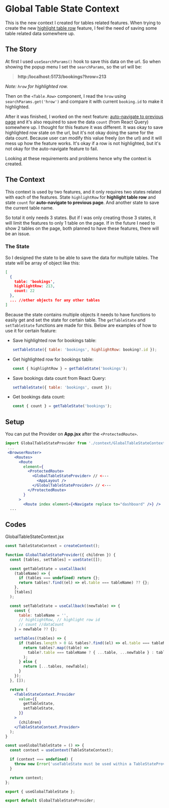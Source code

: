 # Global Table State Context

This is the new context I created for tables related features. When trying to create the new [highlight table row](/docs/changes/row_table_highlight.md) feature, I feel the need of saving some table related data somewhere up.

## The Story

At first I used `useSearchParams()` hook to save this data on the url. So when showing the popup menu I set the `searchParams`, so the url will be:

> **http:/localhost:5173/bookings?hrow=213**

_Note: `hrow` for highlighted row._

Then on the `<Table.Row>` component, I read the `hrow` using `searchParams.get('hrow')` and compare it with current `booking.id` to make it highlighted.

After it was finished, I worked on the next feature: [auto-navigate to previous page](/docs/changes/auto_navigate_prev_page.md) and it's also required to save the data `count` (from React Query) somewhere up. I thought for this feature it was different. It was okay to save highlighted row state on the url, but it's not okay doing the same for the data count. Because user can modify this value freely (on the url) and it will mess up how the feature works. It's okay if a row is not highlighted, but it's not okay for the auto-navigate feature to fail.

Looking at these requirements and problems hence why the context is created.

## The Context

This context is used by two features, and it only requires two states related with each of the features. State `highlightRow` for **highlight table row** and state `count` for **auto-navigate to previous page**. And another state to save the current table name.

So total it only needs 3 states. But if I was only creating those 3 states, it will limit the features to only 1 table on the page. If in the future I need to show 2 tables on the page, both planned to have these features, there will be an issue.

### The State

So I designed the state to be able to save the data for multiple tables. The state will be array of object like this:

```json
[
  {
    table: 'bookings',
    highlightRow: 213,
    count: 22
  },
  ... //other objects for any other tables
]
```

Because the state contains multiple objects it needs to have functions to easily get and set the state for certain table. The `getTableState` and `setTableState` functions are made for this. Below are examples of how to use it for certain feature:

- Save highlighted row for bookings table:
  ```js
  setTableState({ table: 'bookings', highlightRow: booking?.id });
  ```
- Get highlighted row for bookings table:
  ```js
  const { highlightRow } = getTableState('bookings');
  ```
- Save bookings data count from React Query:
  ```js
  setTableState({ table: 'bookings', count });
  ```
- Get bookings data count:
  ```js
  const { count } = getTableState('bookings');
  ```

## Setup

You can put the Provider on **App.jsx** after the `<ProtectedRoute>`.

```jsx
import GlobalTableStateProvider from './context/GlobalTableStateContext';
 ...
 <BrowserRouter>
    <Routes>
      <Route
        element={
          <ProtectedRoute>
            <GlobalTableStateProvider> // <---
              <AppLayout />
            </GlobalTableStateProvider> // <---
          </ProtectedRoute>
        }
      >
        <Route index element={<Navigate replace to="dashboard" />} />
  ...
```

## Codes

GlobalTableStateContext.jsx

```jsx
const TableStateContext = createContext();

function GlobalTableStateProvider({ children }) {
  const [tables, setTables] = useState([]);

  const getTableState = useCallback(
    (tableName) => {
      if (tables === undefined) return {};
      return tables?.find((el) => el.table === tableName) ?? {};
    },
    [tables]
  );

  const setTableState = useCallback((newTable) => {
    const {
      table: tableName = '',
      // highlightRow, // highlight row id
      // count //dataCount
    } = newTable ?? {};

    setTables((tables) => {
      if (tables.length > 0 && tables?.find((el) => el.table === tableName)) {
        return tables?.map((table) =>
          table?.table === tableName ? { ...table, ...newTable } : table
        );
      } else {
        return [...tables, newTable];
      }
    });
  }, []);

  return (
    <TableStateContext.Provider
      value={{
        getTableState,
        setTableState,
      }}
    >
      {children}
    </TableStateContext.Provider>
  );
}

const useGlobalTableState = () => {
  const context = useContext(TableStateContext);

  if (context === undefined) {
    throw new Error('useTableState must be used within a TableStateProvider');
  }

  return context;
};

export { useGlobalTableState };

export default GlobalTableStateProvider;
```
